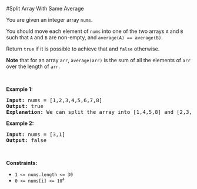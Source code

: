 #Split Array With Same Average
<p>You are given an integer array <code>nums</code>.</p>
<p>You should move each element of <code>nums</code> into one of the two arrays <code>A</code> and <code>B</code> such that <code>A</code> and <code>B</code> are non-empty, and <code>average(A) == average(B)</code>.</p>
<p>Return <code>true</code> if it is possible to achieve that and <code>false</code> otherwise.</p>
<p><strong>Note</strong> that for an array <code>arr</code>, <code>average(arr)</code> is the sum of all the elements of <code>arr</code> over the length of <code>arr</code>.</p>
<p> </p>
<p><strong class="example">Example 1:</strong></p>
<pre><strong>Input:</strong> nums = [1,2,3,4,5,6,7,8]
<strong>Output:</strong> true
<strong>Explanation:</strong> We can split the array into [1,4,5,8] and [2,3,6,7], and both of them have an average of 4.5.
</pre>
<p><strong class="example">Example 2:</strong></p>
<pre><strong>Input:</strong> nums = [3,1]
<strong>Output:</strong> false
</pre>
<p> </p>
<p><strong>Constraints:</strong></p>
<ul>
<li><code>1 &lt;= nums.length &lt;= 30</code></li>
<li><code>0 &lt;= nums[i] &lt;= 10<sup>4</sup></code></li>
</ul>
